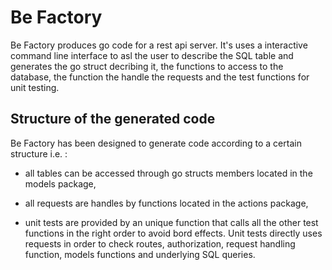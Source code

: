 # Be Factory
Be Factory produces go code for a rest api server. It's uses a interactive command line interface to asl the user to describe the SQL table and generates the go struct decribing it, the functions to access to the database, the function the handle the requests and the test functions for unit testing.

## Structure of the generated code

Be Factory has been designed to generate code according to a certain structure i.e. :

* all tables can be accessed through go structs members located in the models package,

* all requests are handles by functions located in the actions package,

* unit tests are provided by an unique function that calls all the other test functions in the right order to avoid bord effects. Unit tests directly uses requests in order to check routes, authorization, request handling function, models functions and underlying SQL queries.

